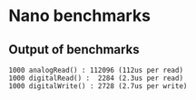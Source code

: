 # Nano benchmarks

## Output of benchmarks

```
1000 analogRead() : 112096 (112us per read)
1000 digitalRead() :  2284 (2.3us per read)
1000 digitalWrite() : 2728 (2.7us per write)
```
